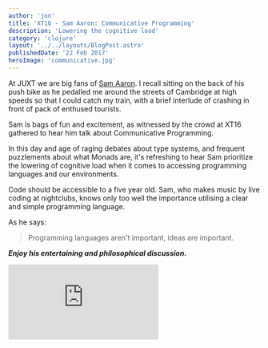 ```yaml
---
author: 'jon'
title: 'XT16 - Sam Aaron: Communicative Programming'
description: 'Lowering the cognitive load'
category: 'clojure'
layout: '../../layouts/BlogPost.astro'
publishedDate: '22 Feb 2017'
heroImage: 'communicative.jpg'
---
```


At JUXT we are big fans of [Sam Aaron](http://sam.aaron.name/). I recall
sitting on the back of his push bike as he pedalled me around the
streets of Cambridge at high speeds so that I could catch my train, with
a brief interlude of crashing in front of pack of enthused tourists.

Sam is bags of fun and excitement, as witnessed by the crowd at XT16
gathered to hear him talk about Communicative Programming.

In this day and age of raging debates about type systems, and frequent
puzzlements about what Monads are, it's refreshing to hear Sam
prioritize the lowering of cognitive load when it comes to accessing
programming languages and our environments.

Code should be accessible to a five year old. Sam, who makes music by
live coding at nightclubs, knows only too well the importance utilising
a clear and simple programming language.

As he says:

> Programming languages aren't important, ideas are important.

**_Enjoy his entertaining and philosophical discussion._**

<iframe class="aspect-video w-full" src="https://www.youtube.com/embed/CdL4tyicXT4" title="XT16 - Sam Aaron - Communicative Programming" frameborder="0" allow="accelerometer; autoplay; clipboard-write; encrypted-media; gyroscope; picture-in-picture" allowfullscreen></iframe>
